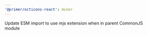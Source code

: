 ```yaml
---
'@primer/octicons-react': minor
---
```


Update ESM import to use mjs extension when in parent CommonJS module
